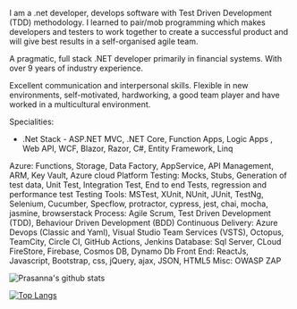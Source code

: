   I am a .net developer, develops software with Test Driven Development (TDD) methodology. I learned to pair/mob programming which makes developers and testers to work together to create a successful product and will give best results in a self-organised agile team.

A pragmatic, full stack .NET developer primarily in financial systems. With over 9 years of industry experience.

Excellent communication and interpersonal skills. Flexible in new environments, self-motivated, hardworking, a good team player and have worked in a multicultural environment.

Specialities:
- .Net Stack - ASP.NET MVC, .NET Core, Function Apps, Logic Apps , Web API, WCF, Blazor, Razor, C#, Entity Framework, Linq

Azure: Functions, Storage, Data Factory, AppService, API Management, ARM, Key Vault, Azure cloud Platform
Testing: Mocks, Stubs, Generation of test data, Unit Test, Integration Test, End to end Tests, regression and performance test
Testing Tools: MSTest, XUnit, NUnit, JUnit, TestNg, Selenium, Cucumber, Specflow, protractor, cypress, jest, chai, mocha, jasmine, browserstack
Process: Agile Scrum, Test Driven Development (TDD), Behaviour Driven Development (BDD)
Continuous Delivery: Azure Devops (Classic and Yaml), Visual Studio Team Services (VSTS), Octopus, TeamCity, Circle CI, GitHub Actions, Jenkins
Database: Sql Server, CLoud FireStore, Firebase, Cosmos DB, Dynamo Db
Front End: ReactJs, Javascript, Bootstrap, css, jQuery, ajax, JSON, HTML5
Misc: OWASP ZAP

![Prasanna's github stats](https://github-readme-stats.vercel.app/api?username=PrasannaDommalapati)

[![Top Langs](https://github-readme-stats.vercel.app/api/top-langs/?username=PrasannaDommalapati)](https://github.com/PrasannaDommalapati/github-readme-stats)
